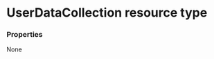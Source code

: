 # UserDataCollection resource type



### Properties
None

<!-- uuid: 4bb92a41-a536-45cd-95e2-410840517c45
2015-10-16 21:11:08 UTC -->
<!-- {
  "type": "#page.annotation",
  "description": "UserDataCollection resource",
  "keywords": "",
  "section": "documentation",
  "tocPath": ""
}-->